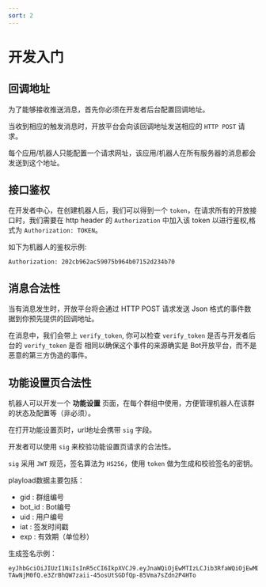 ```yaml
---
sort: 2
---
```


# 开发入门

## 回调地址

为了能够接收推送消息，首先你必须在开发者后台配置回调地址。

当收到相应的触发消息时，开放平台会向该回调地址发送相应的 `HTTP POST` 请求。

每个应用/机器人只能配置一个请求网址，该应用/机器人在所有服务器的消息都会发送到这个地址。

## 接口鉴权

在开发者中心，在创建机器人后，我们可以得到一个 `token`，在请求所有的开放接口时，我们需要在 http header 的 `Authorization` 中加入该 token 以进行鉴权,格式为 `Authorization: TOKEN`。

如下为机器人的鉴权示例:

```
Authorization: 202cb962ac59075b964b07152d234b70
```

## 消息合法性

当有消息发生时，开放平台将会通过 HTTP POST 请求发送 Json 格式的事件数据到你预先提供的回调地址。

在消息中，我们会带上 `verify_token`, 你可以检查 `verify_token` 是否与开发者后台的 `verify_token` 是否 相同以确保这个事件的来源确实是 Bot开放平台，而不是恶意的第三方伪造的事件。

## 功能设置页合法性

机器人可以开发一个 **功能设置** 页面，在每个群组中使用，方便管理机器人在该群的状态及配置等（非必须）。

在打开功能设置页时，url地址会携带 `sig` 字段。

开发者可以使用 `sig` 来校验功能设置页请求的合法性。

`sig` 采用 `JWT` 规范，签名算法为 `HS256`，使用 `token` 做为生成和校验签名的密钥。

playload数据主要包括：

- gid : 群组编号
- bot_id : Bot编号
- uid : 用户编号
- iat : 签发时间戳
- exp : 有效期（单位秒）

生成签名示例：
```
eyJhbGciOiJIUzI1NiIsInR5cCI6IkpXVCJ9.eyJnaWQiOjEwMTIzLCJib3RfaWQiOjEwMDAwOTQzNywidWlkIjoxMDAwMDQyNDUsImV4cCI6NzIwMCwiaWF0IjoxNjIzO
TAwNjM0fQ.e3ZrBhQW7zaii-45osUtSGDfQp-85Vma7sZdn2P4HTo
```
